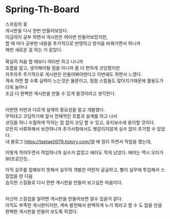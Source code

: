 # Spring-Th-Board
스프링의 꽃 <br>
게시판을 다시 한번 만들어보았다.<br>
지금까지 공부 하면서 게시판은 여러번 만들어보았지만, <br>
할 때 마다 공부한 내용을 추가적으로 반영하고 방식을 바꿔가면서 하니까 <br>
매번 새로운 걸 하는 거 같았다.
<br>
<br>
확실히 처음 할 때보다 여러번 하고 나니까 <br>
흐름을 알고, 생각해야될 점을 아니까 좀 더 편하게 코딩했지만
<br>
자주자주 주기적으로 게시판은 만들어봐야한다고 이번에도 하면서 느꼈다.
<br>
계속 하면 할 수록 실력이 느는것은 물론이고, 점점 스킬들도 많아지기때문에 활용도가 더욱 늘어나<br>
조금 더 완벽한 게시판을 만들 수 있게 될것이라고 생각한다.<br><br>

이번엔 저번과 다르게 설계의 중요성을 알고 개발했다.<br>
무턱대고 코딩하기에 앞서 전체적인 흐름과 설계를 하고 나서
<br>
코딩을 하니 수월하게 막히는 점 없이 코딩 할 수 있고, 유지보수에 용이할 것이다.<br>
모든지 서류화해서 보관하니까 추가사항에서도 헷갈리지않게 실수 없이 추가할 수 있었다.
<br>
내 블로그
https://taetae0079.tistory.com/19 에 정리 하면서 작업을 했는데, <br> 

이렇게 적어두면서 작업하니까 실수가 없었고 에러도 적게 났었다. 에러는 역시 오타가 90프로인듯..<br>

아직 실무를 접해보지 못해서 실무의 개발은 어떤지 궁금하고, 빨리 실무에 투입해서 스킬업을 한 다음 <br>
습득한 스킬들로 다시 한번 게시판을 만들어 보고싶은 마음이다.

<br>
자신의 스킬업을 알려면 게시판을 만들어보면 알수 있을거 같다.<br>
아직도 부족한 게시판이지만, 계속 발전해서 완벽하게 누가 뭐라고 할 수 도 없을 만큼 완벽한 게시판을 만들어 보도록 하겠다.

